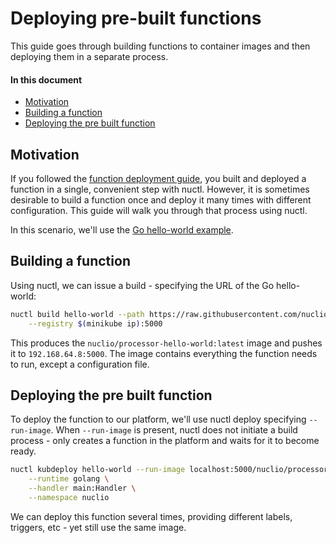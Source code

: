# Deploying pre-built functions

This guide goes through building functions to container images and then deploying them in a separate process.

#### In this document
- [Motivation](#motivation)
- [Building a function](#building-a-function)
- [Deploying the pre built function](#deploying-the-pre-built-function)

## Motivation

If you followed the [function deployment guide](/docs/tasks/deploying-functions.md), you built and deployed a function in a single, convenient step with nuctl. However, it is sometimes desirable to build a function once and deploy it many times with different configuration. This guide will walk you through that process using nuctl.

In this scenario, we'll use the [Go hello-world example](/hack/examples/golang/helloworld).

## Building a function

Using nuctl, we can issue a build - specifying the URL of the Go hello-world:

```sh
nuctl build hello-world --path https://raw.githubusercontent.com/nuclio/nuclio/master/hack/examples/golang/helloworld/helloworld.go \
    --registry $(minikube ip):5000
```

This produces the `nuclio/processor-hello-world:latest` image and pushes it to `192.168.64.8:5000`. The image contains everything the function needs to run, except a configuration file. 

## Deploying the pre built function

To deploy the function to our platform, we'll use nuctl deploy specifying `--run-image`. When `--run-image` is present, nuctl does not initiate a build process - only creates a function in the platform and waits for it to become ready.

```sh
nuctl kubdeploy hello-world --run-image localhost:5000/nuclio/processor-hello-world:latest \
    --runtime golang \
    --handler main:Handler \
    --namespace nuclio
```

We can deploy this function several times, providing different labels, triggers, etc - yet still use the same image.
